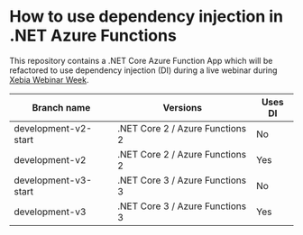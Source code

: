 # How to use dependency injection in .NET Azure Functions 

This repository contains a .NET Core Azure Function App which will be refactored to use dependency injection (DI) during a live webinar during [Xebia Webinar Week](https://pages.xebia.com/academy-webinar-week/dependency-injection-in-net-azure-functions).

|Branch name| Versions | Uses DI |
|-|-|-|
| development-v2-start | .NET Core 2 / Azure Functions 2 | No
| development-v2 | .NET Core 2 / Azure Functions 2 | Yes
| development-v3-start | .NET Core 3 / Azure Functions 3 | No
| development-v3 | .NET Core 3 / Azure Functions 3 | Yes